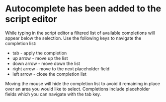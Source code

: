 # Autocomplete has been added to the script editor

While typing in the script editor a filtered list of available completions
will appear below the selection. Use the following keys to navigate the
completion list:

- tab - apply the completion
- up arrow - move up the list
- down arrow - move down the list
- right arrow - move to the next placeholder field
- left arrow - close the completion list

Moving the mouse will hide the completion list to avoid it remaining in
place over an area you would like to select. Completions include
placeholder fields which you can navigate with the tab key.
